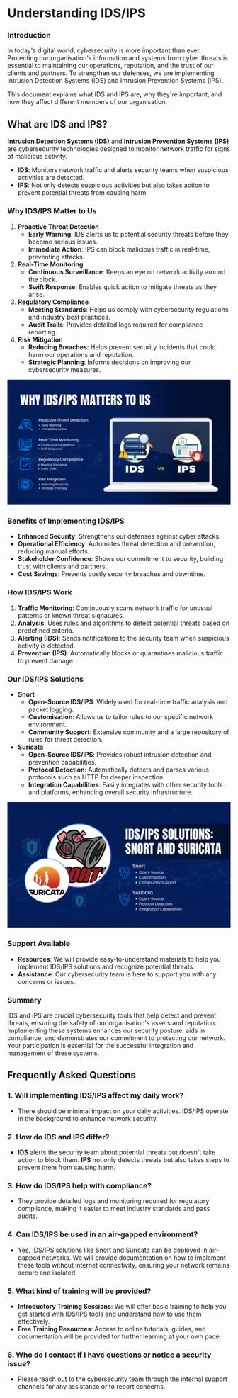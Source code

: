 # Understanding IDS/IPS

### **Introduction**

In today's digital world, cybersecurity is more important than ever. Protecting our organisation's information and systems from cyber threats is essential to maintaining our operations, reputation, and the trust of our clients and partners. To strengthen our defenses, we are implementing Intrusion Detection Systems (IDS) and Intrusion Prevention Systems (IPS).

This document explains what IDS and IPS are, why they're important, and how they affect different members of our organisation.

## **What are IDS and IPS?**

**Intrusion Detection Systems (IDS)** and **Intrusion Prevention Systems (IPS)** are cybersecurity technologies designed to monitor network traffic for signs of malicious activity.

- **IDS**: Monitors network traffic and alerts security teams when suspicious activities are detected.
- **IPS**: Not only detects suspicious activities but also takes action to prevent potential threats from causing harm.

### **Why IDS/IPS Matter to Us**

1. **Proactive Threat Detection**
    - **Early Warning**: IDS alerts us to potential security threats before they become serious issues.
    - **Immediate Action**: IPS can block malicious traffic in real-time, preventing attacks.
2. **Real-Time Monitoring**
    - **Continuous Surveillance**: Keeps an eye on network activity around the clock.
    - **Swift Response**: Enables quick action to mitigate threats as they arise.
3. **Regulatory Compliance**
    - **Meeting Standards**: Helps us comply with cybersecurity regulations and industry best practices.
    - **Audit Trails**: Provides detailed logs required for compliance reporting.
4. **Risk Mitigation**
    - **Reducing Breaches**: Helps prevent security incidents that could harm our operations and reputation.
    - **Strategic Planning**: Informs decisions on improving our cybersecurity measures.

![IDS-IPS.png](IDS-IPS.png)

### **Benefits of Implementing IDS/IPS**

- **Enhanced Security**: Strengthens our defenses against cyber attacks.
- **Operational Efficiency**: Automates threat detection and prevention, reducing manual efforts.
- **Stakeholder Confidence**: Shows our commitment to security, building trust with clients and partners.
- **Cost Savings**: Prevents costly security breaches and downtime.

### **How IDS/IPS Work**

1. **Traffic Monitoring**: Continuously scans network traffic for unusual patterns or known threat signatures.
2. **Analysis**: Uses rules and algorithms to detect potential threats based on predefined criteria.
3. **Alerting (IDS)**: Sends notifications to the security team when suspicious activity is detected.
4. **Prevention (IPS)**: Automatically blocks or quarantines malicious traffic to prevent damage.

### **Our IDS/IPS Solutions**

- **Snort**
    - **Open-Source IDS/IPS**: Widely used for real-time traffic analysis and packet logging.
    - **Customisation**: Allows us to tailor rules to our specific network environment.
    - **Community Support**: Extensive community and a large repository of rules for threat detection.
- **Suricata**
    - **Open-Source IDS/IPS**: Provides robust intrusion detection and prevention capabilities.
    - **Protocol Detection**: Automatically detects and parses various protocols such as HTTP for deeper inspection.
    - **Integration Capabilities**: Easily integrates with other security tools and platforms, enhancing overall security infrastructure.

![snort-suricata.png](snort-suricata.png)

### **Support Available**

- **Resources**: We will provide easy-to-understand materials to help you implement IDS/IPS solutions and recognize potential threats.
- **Assistance**: Our cybersecurity team is here to support you with any concerns or issues.

### **Summary**

IDS and IPS are crucial cybersecurity tools that help detect and prevent threats, ensuring the safety of our organisation's assets and reputation. Implementing these systems enhances our security posture, aids in compliance, and demonstrates our commitment to protecting our network. Your participation is essential for the successful integration and management of these systems.

## **Frequently Asked Questions**

### **1. Will implementing IDS/IPS affect my daily work?**

- There should be minimal impact on your daily activities. IDS/IPS operate in the background to enhance network security.

### **2. How do IDS and IPS differ?**

- **IDS** alerts the security team about potential threats but doesn't take action to block them. **IPS** not only detects threats but also takes steps to prevent them from causing harm.

### **3. How do IDS/IPS help with compliance?**

- They provide detailed logs and monitoring required for regulatory compliance, making it easier to meet industry standards and pass audits.

### **4. Can IDS/IPS be used in an air-gapped environment?**

- Yes, IDS/IPS solutions like Snort and Suricata can be deployed in air-gapped networks. We will provide documentation on how to implement these tools without internet connectivity, ensuring your network remains secure and isolated.

### **5. What kind of training will be provided?**

- **Introductory Training Sessions**: We will offer basic training to help you get started with IDS/IPS tools and understand how to use them effectively.
- **Free Training Resources**: Access to online tutorials, guides, and documentation will be provided for further learning at your own pace.

### **6. Who do I contact if I have questions or notice a security issue?**

- Please reach out to the cybersecurity team through the internal support channels for any assistance or to report concerns.